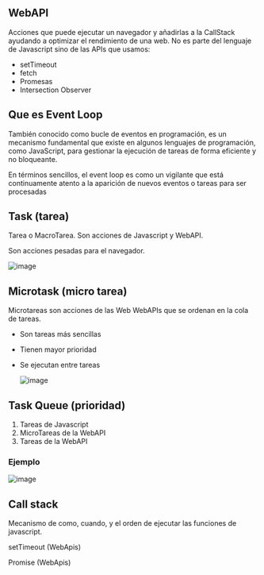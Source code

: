 ## WebAPI
Acciones que puede ejecutar un navegador y añadirlas a la CallStack ayudando a optimizar el rendimiento de una web.
No es parte del lenguaje de Javascript sino de las APIs que usamos:
* setTimeout
* fetch
* Promesas
* Intersection Observer


## Que es Event Loop
También conocido como bucle de eventos en programación, es un mecanismo fundamental que existe en algunos lenguajes de programación, como JavaScript, para gestionar la ejecución de tareas de forma eficiente y no bloqueante.

En términos sencillos, el event loop es como un vigilante que está continuamente atento a la aparición de nuevos eventos o tareas para ser procesadas

## Task (tarea)
Tarea o MacroTarea. Son acciones de Javascript y WebAPI.

Son acciones pesadas para el navegador.

![image](https://github.com/user-attachments/assets/0af4e27d-a614-4ccc-b858-809357e7f814)

## Microtask (micro tarea)
Microtareas son acciones de las Web WebAPIs que se ordenan en la cola de tareas.
* Son tareas más sencillas
* Tienen mayor prioridad
* Se ejecutan entre tareas

  ![image](https://github.com/user-attachments/assets/a40572e3-9371-4278-8946-097784890fd5)

## Task Queue (prioridad)
1. Tareas de Javascript
2. MicroTareas de la WebAPI
3. Tareas de la WebAPI

### Ejemplo
![image](https://github.com/user-attachments/assets/f5d8d5f0-2b4f-4ec0-b411-b7ebfd124f79)



## Call stack
Mecanismo de como, cuando, y el orden de ejecutar las funciones de javascript.  


setTimeout (WebApis)

Promise (WebApis)


